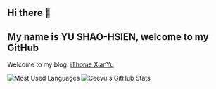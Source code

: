 ## Hi there 👋
## My name is YU SHAO-HSIEN, welcome to my GitHub

Welcome to my blog: [iThome XianYu]([https://ceeyu.github.io/](https://ithelp.ithome.com.tw/users/20151593/articles))

![Most Used Languages](https://github-readme-stats.vercel.app/api/top-langs/?username=ceeyu&layout=compact)
![Ceeyu's GitHub Stats](https://github-readme-stats.vercel.app/api?username=ceeyu&show_icons=true&hide=prs,issues,contribs)

<!--
**ceeyu/ceeyu** is a ✨ _special_ ✨ repository because its `README.md` (this file) appears on your GitHub profile.

Here are some ideas to get you started:

- 🔭 I’m currently working on ...
- 🌱 I’m currently learning ...
- 👯 I’m looking to collaborate on ...
- 🤔 I’m looking for help with ...
- 💬 Ask me about ...
- 📫 How to reach me: ...
- 😄 Pronouns: ...
- ⚡ Fun fact: ...
-->

